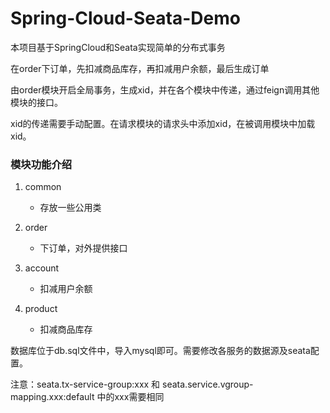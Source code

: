 # Spring-Cloud-Seata-Demo
本项目基于SpringCloud和Seata实现简单的分布式事务

在order下订单，先扣减商品库存，再扣减用户余额，最后生成订单

由order模块开启全局事务，生成xid，并在各个模块中传递，通过feign调用其他模块的接口。

xid的传递需要手动配置。在请求模块的请求头中添加xid，在被调用模块中加载xid。
### 模块功能介绍
1. common
    * 存放一些公用类

2. order
    * 下订单，对外提供接口
    
3. account
    * 扣减用户余额
    
4. product
    * 扣减商品库存

数据库位于db.sql文件中，导入mysql即可。需要修改各服务的数据源及seata配置。

注意：seata.tx-service-group:xxx 和 seata.service.vgroup-mapping.xxx:default 中的xxx需要相同
